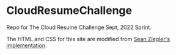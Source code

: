 # CloudResumeChallenge
Repo for The Cloud Resume Challenge Sept, 2022 Sprint.

The HTML and CSS for this site are modified from [Sean Ziegler's implementation](https://heyitsalan.com/).
